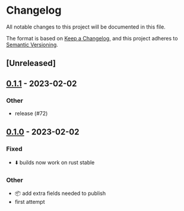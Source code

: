 # Changelog
All notable changes to this project will be documented in this file.

The format is based on [Keep a Changelog](https://keepachangelog.com/en/1.0.0/),
and this project adheres to [Semantic Versioning](https://semver.org/spec/v2.0.0.html).

## [Unreleased]

## [0.1.1](https://github.com/paperclip-universe/apollo/compare/apollo-hyper-api-standard-v0.1.0...apollo-hyper-api-standard-v0.1.1) - 2023-02-02

### Other
- release (#72)

## [0.1.0](https://github.com/paperclip-universe/apollo/releases/tag/apollo-hyper-api-standard-v0.1.0) - 2023-02-02

### Fixed
- :arrow_down: builds now work on rust stable

### Other
- :package: add extra fields needed to publish
- first attempt
